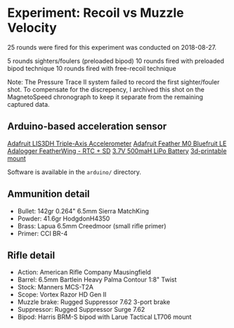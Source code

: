 # Experiment: Recoil vs Muzzle Velocity

25 rounds were fired for this experiment was conducted on 2018-08-27.

5 rounds sighters/foulers (preloaded bipod)
10 rounds fired with preloaded bipod technique
10 rounds fired with free-recoil technique

Note: The Pressure Trace II system failed to record the first sighter/fouler shot. To compensate for the discrepency, I archived this shot on the MagnetoSpeed chronograph to keep it separate from the remaining captured data.


## Arduino-based acceleration sensor

[Adafruit LIS3DH Triple-Axis Accelerometer](https://www.adafruit.com/product/2809)
[Adafruit Feather M0 Bluefruit LE](https://www.adafruit.com/product/2995)
[Adalogger FeatherWing - RTC + SD](https://www.adafruit.com/product/2922)
[3.7V 500maH LiPo Battery](https://www.amazon.com/gp/product/B0798DV4BS/)
[3d-printable mount](https://grabcad.com/library/3-axis-acceleration-sensor-mount-1)

Software is available in the `arduino/` directory.


## Ammunition detail

- Bullet: 142gr 0.264" 6.5mm Sierra MatchKing
- Powder: 41.6gr HodgdonH4350
- Brass: Lapua 6.5mm Creedmoor (small rifle primer)
- Primer: CCI BR-4


## Rifle detail

- Action: American Rifle Company Mausingfield
- Barrel: 6.5mm Bartlein Heavy Palma Contour 1:8" Twist
- Stock: Manners MCS-T2A
- Scope: Vortex Razor HD Gen II
- Muzzle brake: Rugged Suppressor 7.62 3-port brake
- Suppressor: Rugged Suppressor Surge 7.62
- Bipod: Harris BRM-S bipod with Larue Tactical LT706 mount

